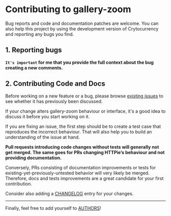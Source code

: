 # Contributing to gallery-zoom

Bug reports and code and documentation patches are welcome. You can also help this project by using the development version of Crytocurrency and reporting any bugs you find.

## 1. Reporting bugs

**`It's important` for me that you provide the full context about the bug creating a new comments.**

## 2. Contributing Code and Docs

Before working on a new feature or a bug, please browse [existing issues](https://github.com/Rub4l1to/gallery-zoom/issues)
to see whether it has previously been discussed.

If your change alters gallery-zoom behaviour or interface, it's a good idea to discuss it before you start working on it.

If you are fixing an issue, the first step should be to create a test case that reproduces the incorrect behaviour. That will also help you to build an understanding of the issue at hand.

**Pull requests introducing code changes without tests
will generally not get merged. The same goes for PRs changing HTTPie’s behaviour and not providing documentation.**

Conversely, PRs consisting of documentation improvements or tests for existing-yet-previously-untested behavior will very likely be merged. Therefore, docs and tests improvements are a great candidate for your first contribution.

Consider also adding a [CHANGELOG](https://github.com/Rub4l1to/gallery-zoom/blob/master/CHANGELOG.md) entry for your changes.

---

Finally, feel free to add yourself to [AUTHORS](https://github.com/Rub4l1to/gallery-zoom/blob/main/AUTHORS.md)!
